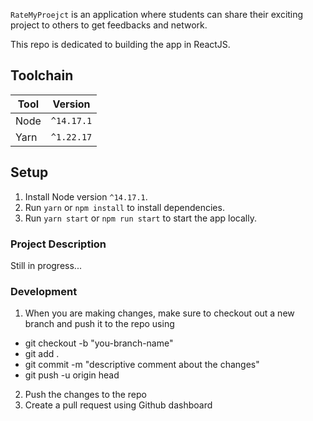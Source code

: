 `RateMyProejct` is an application where students can share their exciting project to others to get feedbacks and network.

This repo is dedicated to building the app in ReactJS.

## Toolchain

| Tool | Version    |
| ---- | ---------- |
| Node | `^14.17.1` |
| Yarn | `^1.22.17` |

## Setup

1. Install Node version `^14.17.1`.
2. Run `yarn` or `npm install` to install dependencies.
3. Run `yarn start` or `npm run start` to start the app locally.

### Project Description

Still in progress...

### Development

1. When you are making changes, make sure to checkout out a new branch and push it to the repo using

<ul>
   <li>git checkout -b "you-branch-name"</li>
   <li>git add .</li>
   <li>git commit -m "descriptive comment about the changes"</li>
   <li>git push -u origin head</li>
</ul>

2. Push the changes to the repo
3. Create a pull request using Github dashboard
